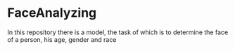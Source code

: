 # FaceAnalyzing
In this repository there is a model, the task of which is to determine the face of a person, his age, gender and race
